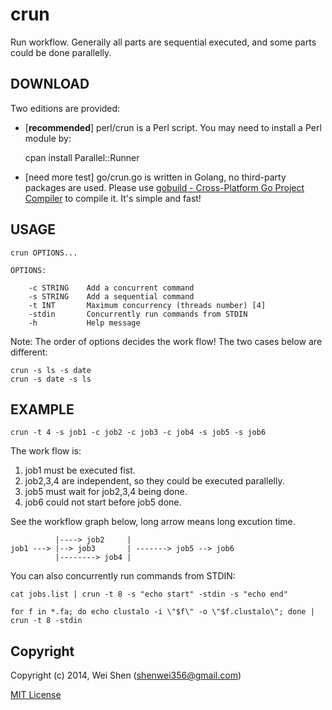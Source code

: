 crun
====

Run workflow. Generally all parts are sequential executed, and some parts could be done parallelly.


DOWNLOAD
-------------

Two editions are provided:

- [**recommended**] perl/crun is a Perl script. You may need to install a Perl module by:

    cpan install Parallel::Runner

- [need more test] go/crun.go is written in Golang, no third-party packages are used. Please use [gobuild - Cross-Platform Go Project Compiler](http://gobuild.io/download/github.com/shenwei356/crun/go) to compile it. It's simple and fast!
    

USAGE
-----
   
    crun OPTIONS...

    OPTIONS:

        -c STRING    Add a concurrent command
        -s STRING    Add a sequential command
        -t INT       Maximum concurrency (threads number) [4]
        -stdin       Concurrently run commands from STDIN
        -h           Help message
        
Note: The order of options decides the work flow! The two cases below are different:
    
    crun -s ls -s date
    crun -s date -s ls

EXAMPLE
-------    
    
    crun -t 4 -s job1 -c job2 -c job3 -c job4 -s job5 -s job6

The work flow is: 

1. job1 must be executed fist. 
2. job2,3,4 are independent, so they could be executed parallelly.
3. job5 must wait for job2,3,4 being done.
4. job6 could not start before job5 done.
 
See the workflow graph below, long arrow means long excution time.
    
              |----> job2     |  
    job1 ---> |--> job3       | -------> job5 --> job6
              |--------> job4 |
     
You can also concurrently run commands from STDIN:

    cat jobs.list | crun -t 8 -s "echo start" -stdin -s "echo end" 
    
    for f in *.fa; do echo clustalo -i \"$f\" -o \"$f.clustalo\"; done | crun -t 8 -stdin


Copyright
--------

Copyright (c) 2014, Wei Shen (shenwei356@gmail.com)


[MIT License](https://github.com/shenwei356/crun/blob/master/LICENSE)